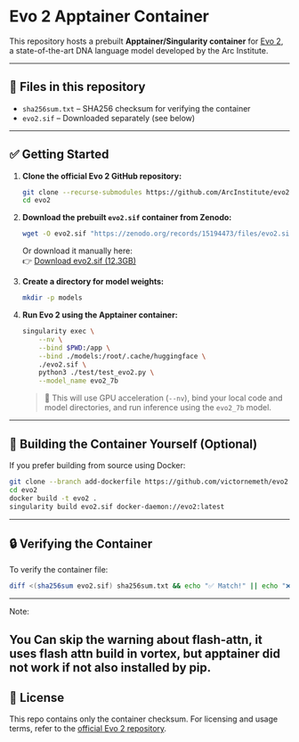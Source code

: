 # Evo 2 Apptainer Container 

This repository hosts a prebuilt **Apptainer/Singularity container** for [Evo 2](https://github.com/ArcInstitute/evo2), a state-of-the-art DNA language model developed by the Arc Institute.

---

## 🔄 Files in this repository

- `sha256sum.txt` – SHA256 checksum for verifying the container  
- `evo2.sif` – Downloaded separately (see below)

---

## ✅ Getting Started

1. **Clone the official Evo 2 GitHub repository:**

   ```bash
   git clone --recurse-submodules https://github.com/ArcInstitute/evo2.git
   cd evo2
   ```

2. **Download the prebuilt `evo2.sif` container from Zenodo:**

   ```bash
   wget -O evo2.sif "https://zenodo.org/records/15194473/files/evo2.sif?download=1"
   ```

   Or download it manually here:  
   👉 [Download evo2.sif (12.3GB)](https://zenodo.org/records/15194473/files/evo2.sif?download=1)

3. **Create a directory for model weights:**

   ```bash
   mkdir -p models
   ```

4. **Run Evo 2 using the Apptainer container:**

   ```bash
   singularity exec \
       --nv \
       --bind $PWD:/app \
       --bind ./models:/root/.cache/huggingface \
       ./evo2.sif \
       python3 ./test/test_evo2.py \
       --model_name evo2_7b
   ```

   > 🧠 This will use GPU acceleration (`--nv`), bind your local code and model directories, and run inference using the `evo2_7b` model.

---

## 🔄 Building the Container Yourself (Optional)

If you prefer building from source using Docker:

```bash
git clone --branch add-dockerfile https://github.com/victornemeth/evo2.git
cd evo2
docker build -t evo2 .
singularity build evo2.sif docker-daemon://evo2:latest
```

---

## 🔒 Verifying the Container

To verify the container file:

```bash
diff <(sha256sum evo2.sif) sha256sum.txt && echo "✅ Match!" || echo "❌ Mismatch!"
```

---
Note:

You Can skip the warning about flash-attn, it uses flash attn build in vortex, but apptainer did not work if not also installed by pip.
---

## 📄 License

This repo contains only the container checksum. For licensing and usage terms, refer to the [official Evo 2 repository](https://github.com/ArcInstitute/evo2).

